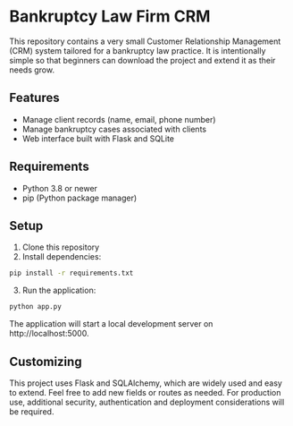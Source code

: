 # Bankruptcy Law Firm CRM

This repository contains a very small Customer Relationship Management (CRM) system tailored for a bankruptcy law practice. It is intentionally simple so that beginners can download the project and extend it as their needs grow.

## Features

- Manage client records (name, email, phone number)
- Manage bankruptcy cases associated with clients
- Web interface built with Flask and SQLite

## Requirements

- Python 3.8 or newer
- pip (Python package manager)

## Setup

1. Clone this repository
2. Install dependencies:

```bash
pip install -r requirements.txt
```

3. Run the application:

```bash
python app.py
```

The application will start a local development server on http://localhost:5000.

## Customizing

This project uses Flask and SQLAlchemy, which are widely used and easy to extend. Feel free to add new fields or routes as needed. For production use, additional security, authentication and deployment considerations will be required.


